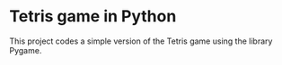 # Tetris game in Python

This project codes a simple version of the Tetris game using the library Pygame.
